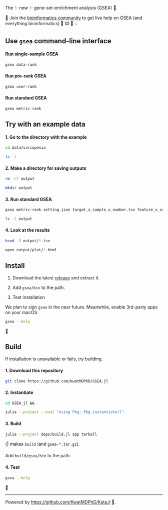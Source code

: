 The ✨ new ✨ gene-set-enrichment analysis (GSEA) 🧬.

💁 Join the [bioinformatics community](https://discord.gg/tKh7fguMrD) to get live help on GSEA (and everything bioinformatics) 🎪 ⌨️ 🔰 💡

## Use `gsea` command-line interface

#### Run single-sample GSEA

```bash
gsea data-rank
```

#### Run pre-rank GSEA

```bash
gsea user-rank
```

#### Run standard GSEA

```bash
gsea metric-rank
```

## Try with an example data

#### 1. Go to the directory with the example

```bash
cd data/sarcopenia

ls -l
```

#### 2. Make a directory for saving outputs

```bash
rm -rf output

mkdir output
```

#### 3. Run standard GSEA

```bash
gsea metric-rank setting.json target_x_sample_x_number.tsv feature_x_sample_x_number.tsv set_features.json output

ls -l output
```

#### 4. Look at the results

```bash
head -3 output/*.tsv

open output/plot/*.html
```

## Install

1. Download the latest [release](https://github.com/KwatMDPhD/GSEA.jl/releases/latest) and extract it.

2. Add `gsea/bin` to the path.

3. Test installation

We plan to sign `gsea` in the near future. Meanwhile, enable 3rd-party apps on your macOS.

```bash
gsea --help
```

🎉

## Build

If installation is unavailable or fails, try building.

#### 1. Download this repository

```bash
git clone https://github.com/KwatMDPhD/GSEA.jl
```

#### 2. Instantiate

```bash
cd GSEA.jl &&

julia --project --eval "using Pkg; Pkg.instantiate()"
```

#### 3. Build

```bash
julia --project deps/build.jl app tarball
```

☝️ makes `build` (and `gsea-*.tar.gz`).

Add `build/gsea/bin` to the path.

#### 4. Test

```bash
gsea --help
```

🎊

---

Powered by https://github.com/KwatMDPhD/Kata.jl 🥋.
